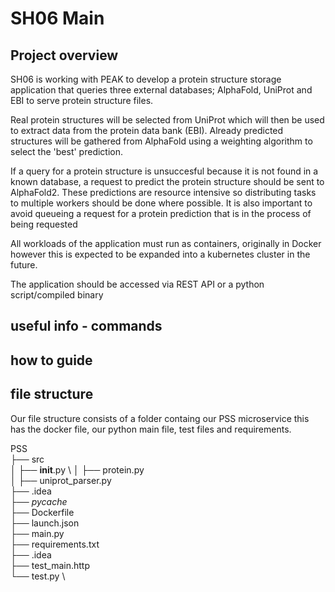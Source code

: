# SH06 Main


## Project overview
SH06 is working with PEAK to develop a protein structure storage application that queries three external databases; AlphaFold, UniProt and EBI to serve protein structure files. 

Real protein structures will be selected from UniProt which will then be used to extract data from the protein data bank (EBI).
Already predicted structures will be gathered from AlphaFold using a weighting algorithm to select the 'best' prediction.

If a query for a protein structure is unsuccesful because it is not found in a known database, a request to predict the protein structure should be sent to AlphaFold2. These predictions are resource intensive so distributing tasks to multiple workers should be done where possible. It is also important to avoid queueing a request for a protein prediction that is in the process of being requested

All workloads of the application must run as containers, originally in Docker however this is expected to be expanded into a kubernetes cluster in the future.

The application should be accessed via REST API or a python script/compiled binary


## useful info - commands
## how to guide
## file structure
Our file structure consists of a folder containg our PSS microservice this has the docker file, our python main file, test files 
and requirements.

PSS \
├── src \
│   ├── __init__.py \ 
│   ├── protein.py \
│   ├── uniprot_parser.py \
├── .idea \
├── _pycache_ \
├──  Dockerfile \
├── launch.json \
├── main.py \
├── requirements.txt \
├── .idea \
├── test_main.http \
└── test.py \
